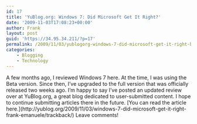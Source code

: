 ```yaml
---
id: 17
title: 'YuBlog.org: Windows 7: Did Microsoft Get It Right?'
date: '2009-11-03T17:08:23+00:00'
author: Frank
layout: post
guid: 'https://34.95.34.211/?p=17'
permalink: /2009/11/03/yublogorg-windows-7-did-microsoft-get-it-right-html/
categories:
    - Blogging
    - Technology
---
```


<div src="v5">A few months ago, I reviewed Windows 7 here. At the time, I was using the Beta version. Since then, I’ve upgraded to the full version that was officially released two weeks ago. I’m happy to say I’ve posted an updated review over at YuBlog.org, a great blog dedicated to user-submitted content. I hope to continue submitting articles there in the future. [You can read the article here.](http://yublog.org/2009/11/03/windows-7-did-microsoft-get-it-right-frank-emanuele/trackback/) Leave comments!</div>